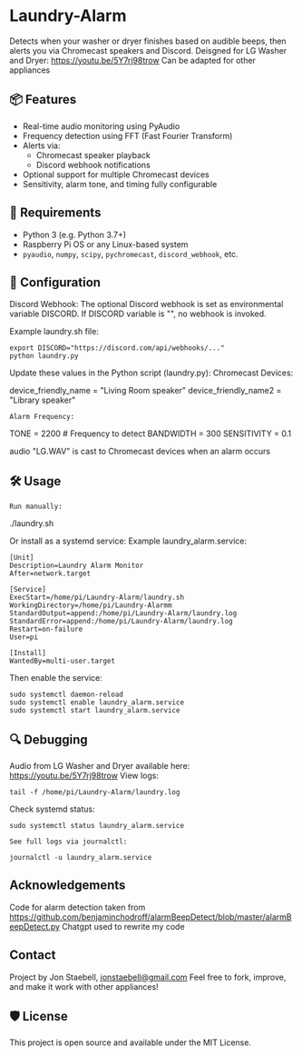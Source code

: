 # Laundry-Alarm

Detects when your washer or dryer finishes based on audible beeps, then alerts you via Chromecast speakers and Discord.
Deisgned for LG Washer and Dryer: https://youtu.be/5Y7rj98trow
Can be adapted for other appliances

## 📦 Features

- Real-time audio monitoring using PyAudio
- Frequency detection using FFT (Fast Fourier Transform)
- Alerts via:
  - Chromecast speaker playback
  - Discord webhook notifications
- Optional support for multiple Chromecast devices
- Sensitivity, alarm tone, and timing fully configurable

## 🚀 Requirements

- Python 3 (e.g. Python 3.7+)
- Raspberry Pi OS or any Linux-based system
- `pyaudio`, `numpy`, `scipy`, `pychromecast`, `discord_webhook`, etc.

## 🔧 Configuration

Discord Webhook:
The optional Discord webhook is set as environmental variable DISCORD.
If DISCORD variable is "", no webhook is invoked.

Example laundry.sh file:

    export DISCORD="https://discord.com/api/webhooks/..."
    python laundry.py


Update these values in the Python script (laundry.py):
    Chromecast Devices:

device_friendly_name = "Living Room speaker"
device_friendly_name2 = "Library speaker"

    Alarm Frequency:

TONE = 2200  # Frequency to detect
BANDWIDTH = 300
SENSITIVITY = 0.1

audio "LG.WAV" is cast to Chromecast devices when an alarm occurs

## 🛠️ Usage

    Run manually:

./laundry.sh

Or install as a systemd service:
Example laundry_alarm.service:

    [Unit]
    Description=Laundry Alarm Monitor
    After=network.target

    [Service]
    ExecStart=/home/pi/Laundry-Alarm/laundry.sh
    WorkingDirectory=/home/pi/Laundry-Alarmm
    StandardOutput=append:/home/pi/Laundry-Alarm/laundry.log
    StandardError=append:/home/pi/Laundry-Alarm/laundry.log
    Restart=on-failure
    User=pi

    [Install]
    WantedBy=multi-user.target

Then enable the service:

    sudo systemctl daemon-reload
    sudo systemctl enable laundry_alarm.service
    sudo systemctl start laundry_alarm.service

## 🔍 Debugging

Audio from LG Washer and Dryer available here: https://youtu.be/5Y7rj98trow
    View logs:

    tail -f /home/pi/Laundry-Alarm/laundry.log

Check systemd status:

    sudo systemctl status laundry_alarm.service

    See full logs via journalctl:

    journalctl -u laundry_alarm.service

## Acknowledgements

Code for alarm detection taken from https://github.com/benjaminchodroff/alarmBeepDetect/blob/master/alarmBeepDetect.py
Chatgpt used to rewrite my code

## Contact

Project by Jon Staebell, jonstaebell@gmail.com
Feel free to fork, improve, and make it work with other appliances!

## 🛡️ License

This project is open source and available under the MIT License.


